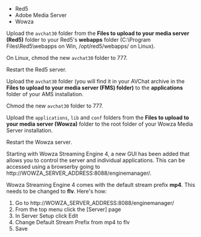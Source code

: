 <ul class="nav nav-tabs" id="serversTab">
  <li class="active"><a data-target="#red5" data-toggle="tab">Red5</a></li>
  <li><a data-target="#ams" data-toggle="tab">Adobe Media Server</a></li>
  <li><a data-target="#wowza" data-toggle="tab">Wowza</a></li>
</ul>

<div class="tab-content">

  <div class="tab-pane active" id="red5">

Upload the `avchat30` folder from the **Files to upload to your media server (Red5)** folder to your Red5's **webapps** folder (C:\Program Files\Red5\webapps on Win, /opt/red5/webapps/ on Linux).

On Linux, chmod the new `avchat30` folder to 777.

Restart the Red5 server.

  </div>

  <div class="tab-pane" id="ams">

Upload the `avchat30` folder (you will find it in your AVChat archive in the **Files to upload to your media server (FMS) folder)** to the **applications** folder of your AMS installation.

Chmod the new `avchat30` folder to 777.

  </div>

  <div class="tab-pane" id="wowza">

Upload the `applications`, `lib` and `conf` folders from the **Files to upload to your media server (Wowza)** folder to the root folder of your Wowza Media Server installation.

Restart the Wowza server.

Starting with Wowza Streaming Engine 4, a new GUI has been added that allows you to control the server and individual applications. This can be accessed using a browserby going to http://WOWZA_SERVER_ADDRESS:8088/enginemanager/.

Wowza Streaming Engine 4 comes with the default stream prefix **mp4**. This needs to be changed to **flv**. Here's how:

1. Go to http://WOWZA_SERVER_ADDRESS:8088/enginemanager/
2. From the top menu click the [Server] page
3. In Server Setup click Edit
4. Change Default Stream Prefix from mp4 to flv
5. Save

  </div>

</div>

<script>
jQuery(function () {
    jQuery('#serversTab a:last').tab('show')
})
</script>

